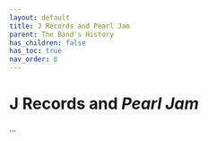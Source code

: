 ```yaml
---
layout: default
title: J Records and Pearl Jam
parent: The Band's History
has_children: false
has_toc: true
nav_order: 8
---
```


# J Records and *Pearl Jam*

...